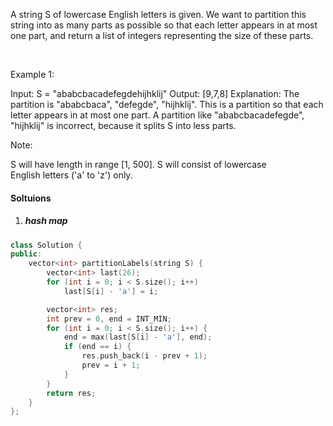 A string S of lowercase English letters is given. We want to partition this string into as many parts as possible so that each letter appears in at most one part, and return a list of integers representing the size of these parts.

 

Example 1:

Input: S = "ababcbacadefegdehijhklij"
Output: [9,7,8]
Explanation:
The partition is "ababcbaca", "defegde", "hijhklij".
This is a partition so that each letter appears in at most one part.
A partition like "ababcbacadefegde", "hijhklij" is incorrect, because it splits S into less parts.
 

Note:

S will have length in range [1, 500].
S will consist of lowercase English letters ('a' to 'z') only.

#### Soltuions

1. ##### hash map

```cpp
class Solution {
public:
    vector<int> partitionLabels(string S) {
        vector<int> last(26);
        for (int i = 0; i < S.size(); i++)
            last[S[i] - 'a'] = i;

        vector<int> res;
        int prev = 0, end = INT_MIN;
        for (int i = 0; i < S.size(); i++) {
            end = max(last[S[i] - 'a'], end);
            if (end == i) {
                res.push_back(i - prev + 1);
                prev = i + 1;
            }
        }
        return res;
    }
};
```